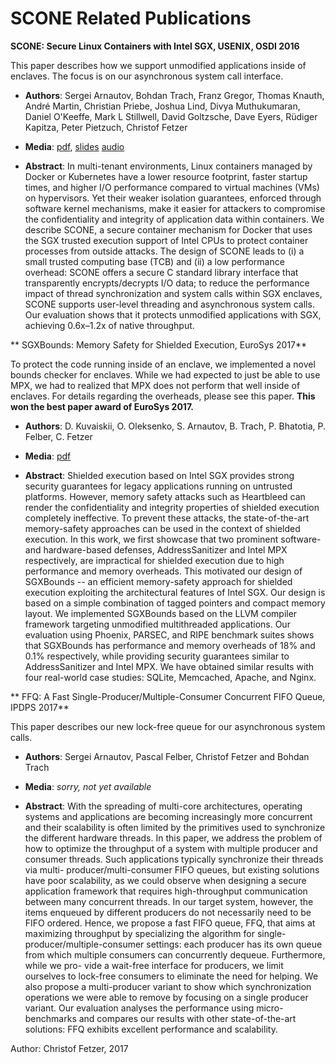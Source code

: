 # SCONE Related Publications

**SCONE: Secure Linux Containers with Intel SGX, USENIX, OSDI 2016**

 This paper describes how we support unmodified applications inside of enclaves. The focus is on our asynchronous system
 call interface.

 - **Authors**:  Sergei Arnautov, Bohdan Trach, Franz Gregor, Thomas Knauth, André Martin, Christian Priebe, Joshua Lind, Divya Muthukumaran, Daniel O'Keeffe, Mark L Stillwell, David Goltzsche, Dave Eyers, Rüdiger Kapitza, Peter Pietzuch, Christof Fetzer

 - **Media**: [pdf](https://www.usenix.org/system/files/conference/osdi16/osdi16-arnautov.pdf), [slides](https://www.usenix.org/sites/default/files/conference/protected-files/osdi16_slides_knauth.pdf)
[audio](https://www.usenix.org/conference/osdi16/technical-sessions/presentation/arnautov)

 - **Abstract**:  In multi-tenant environments, Linux containers managed by Docker or Kubernetes have a lower resource footprint, faster startup times, and higher I/O performance compared to virtual machines (VMs) on hypervisors. Yet their weaker isolation guarantees, enforced through software kernel mechanisms, make it easier for attackers to compromise the confidentiality and integrity of application data within containers.
We describe SCONE, a secure container mechanism for Docker that uses the SGX trusted execution support of Intel CPUs to protect container processes from outside attacks. The design of SCONE leads to (i) a small trusted computing base (TCB) and (ii) a low performance overhead: SCONE offers a secure C standard library interface that transparently encrypts/decrypts I/O data; to reduce the performance impact of thread synchronization and system calls within SGX enclaves, SCONE supports user-level threading and asynchronous system calls. Our evaluation shows that it protects unmodified applications with SGX, achieving 0.6x–1.2x of native throughput.


** SGXBounds: Memory Safety for Shielded Execution, EuroSys 2017**

 To protect the code running inside of an enclave, we implemented a novel bounds checker for enclaves. While we had expected
 to just be able to use MPX, we had to realized that MPX does not perform that well inside of enclaves. For details regarding
 the overheads,  please see this paper. **This won the best paper award of EuroSys 2017.**

 - **Authors**: D. Kuvaiskii, O. Oleksenko, S. Arnautov, B. Trach, P. Bhatotia, P. Felber, C. Fetzer 

 - **Media**: [pdf](http://se.inf.tu-dresden.de/pubs/papers/sgxbounds2017.pdf) 

 - **Abstract**: Shielded execution based on Intel SGX provides strong security guarantees for legacy applications running on untrusted platforms. However, memory safety attacks such as Heartbleed can render the confidentiality and integrity properties of shielded execution completely ineffective. To prevent these attacks, the state-of-the-art memory-safety approaches can be used in the context of shielded execution. In this work, we first showcase that two prominent software- and hardware-based defenses, AddressSanitizer and Intel MPX respectively, are impractical for shielded execution due to high performance and memory overheads. This motivated our design of SGXBounds -- an efficient memory-safety approach for shielded execution exploiting the architectural features of Intel SGX. Our design is based on a simple combination of tagged pointers and compact memory layout. We implemented SGXBounds based on the LLVM compiler framework targeting unmodified multithreaded applications. Our evaluation using Phoenix, PARSEC, and RIPE benchmark suites shows that SGXBounds has performance and memory overheads of 18% and 0.1% respectively, while providing security guarantees similar to AddressSanitizer and Intel MPX. We have obtained similar results with four real-world case studies: SQLite, Memcached, Apache, and Nginx.

** FFQ: A Fast Single-Producer/Multiple-Consumer Concurrent FIFO Queue, IPDPS 2017**

This paper describes our new lock-free queue for our asynchronous system calls.

- **Authors**: Sergei Arnautov, Pascal Felber, Christof Fetzer and Bohdan Trach

- **Media**: *sorry, not yet available* 

- **Abstract**:  With the spreading of multi-core architectures, operating systems and applications are becoming increasingly more concurrent and their scalability is often limited by the primitives used to synchronize the different hardware threads. In this paper, we address the problem of how to optimize the throughput of a system with multiple producer and consumer threads. Such applications typically synchronize their threads via multi- producer/multi-consumer FIFO queues, but existing solutions have poor scalability, as we could observe when designing a secure application framework that requires high-throughput communication between many concurrent threads. In our target system, however, the items enqueued by different producers do not necessarily need to be FIFO ordered. Hence, we propose a fast FIFO queue, FFQ, that aims at maximizing throughput by specializing the algorithm for single-producer/multiple-consumer settings: each producer has its own queue from which multiple consumers can concurrently dequeue. Furthermore, while we pro- vide a wait-free interface for producers, we limit ourselves to lock-free consumers to eliminate the need for helping. We also propose a multi-producer variant to show which synchronization operations we were able to remove by focusing on a single producer variant. Our evaluation analyses the performance using micro- benchmarks and compares our results with other state-of-the-art solutions: FFQ exhibits excellent performance and scalability.


Author: Christof Fetzer, 2017

